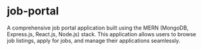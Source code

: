 # job-portal
A comprehensive job portal application built using the MERN (MongoDB, Express.js, React.js, Node.js) stack. This application allows users to browse job listings, apply for jobs, and manage their applications seamlessly.
